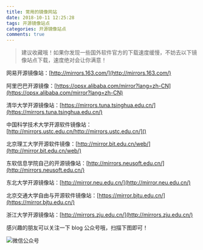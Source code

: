 ```yaml
---
title: 常用的镜像网站
date: 2018-10-11 12:25:28
tags: 开源镜像站点
categories: 开源镜像站点
comments: true
---
```


> 建议收藏哦！如果你发现一些国外软件官方的下载速度缓慢，不妨去以下镜像站点下载，速度绝对会让你满意！


网易开源镜像站：[http://mirrors.163.com/](http://mirrors.163.com/)

阿里巴巴开源镜像：[https://opsx.alibaba.com/mirror?lang=zh-CN](https://opsx.alibaba.com/mirror?lang=zh-CN)

<!-- more -->

清华大学开源镜像站：[https://mirrors.tuna.tsinghua.edu.cn/](https://mirrors.tuna.tsinghua.edu.cn/)

中国科学技术大学开源软件镜像站：[http://mirrors.ustc.edu.cn/http://mirrors.ustc.edu.cn/]()

北京理工大学开源软件镜像：[http://mirror.bit.edu.cn/web/](http://mirror.bit.edu.cn/web/)

东软信息学院自己的开源镜像站：[http://mirrors.neusoft.edu.cn/](http://mirrors.neusoft.edu.cn/)

东北大学开源镜像站：[http://mirror.neu.edu.cn/](http://mirror.neu.edu.cn/)

北京交通大学自由与开源软件镜像站：[https://mirror.bjtu.edu.cn/](https://mirror.bjtu.edu.cn/)

浙江大学开源镜像站：[http://mirrors.zju.edu.cn/](http://mirrors.zju.edu.cn/)


感兴趣的朋友可以关注一下 blog 公众号哦，扫描下图即可！

![微信公众号](https://qcloudtest-1255353776.cos.ap-guangzhou.myqcloud.com/wechat.png)